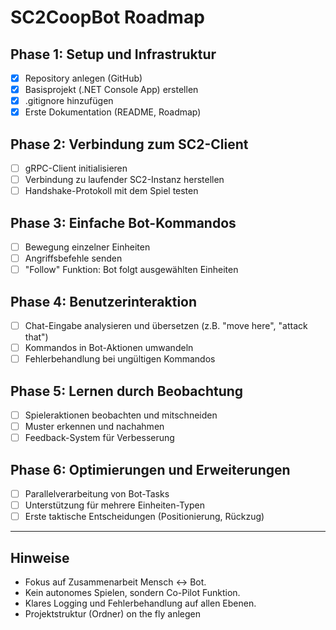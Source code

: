# SC2CoopBot Roadmap

## Phase 1: Setup und Infrastruktur
- [x] Repository anlegen (GitHub)
- [x] Basisprojekt (.NET Console App) erstellen
- [x] .gitignore hinzufügen
- [x] Erste Dokumentation (README, Roadmap)

## Phase 2: Verbindung zum SC2-Client
- [ ] gRPC-Client initialisieren
- [ ] Verbindung zu laufender SC2-Instanz herstellen
- [ ] Handshake-Protokoll mit dem Spiel testen

## Phase 3: Einfache Bot-Kommandos
- [ ] Bewegung einzelner Einheiten
- [ ] Angriffsbefehle senden
- [ ] "Follow" Funktion: Bot folgt ausgewählten Einheiten

## Phase 4: Benutzerinteraktion
- [ ] Chat-Eingabe analysieren und übersetzen (z.B. "move here", "attack that")
- [ ] Kommandos in Bot-Aktionen umwandeln
- [ ] Fehlerbehandlung bei ungültigen Kommandos

## Phase 5: Lernen durch Beobachtung
- [ ] Spieleraktionen beobachten und mitschneiden
- [ ] Muster erkennen und nachahmen
- [ ] Feedback-System für Verbesserung

## Phase 6: Optimierungen und Erweiterungen
- [ ] Parallelverarbeitung von Bot-Tasks
- [ ] Unterstützung für mehrere Einheiten-Typen
- [ ] Erste taktische Entscheidungen (Positionierung, Rückzug)

---

## Hinweise
- Fokus auf Zusammenarbeit Mensch ↔ Bot.
- Kein autonomes Spielen, sondern Co-Pilot Funktion.
- Klares Logging und Fehlerbehandlung auf allen Ebenen.
- Projektstruktur (Ordner) on the fly anlegen
